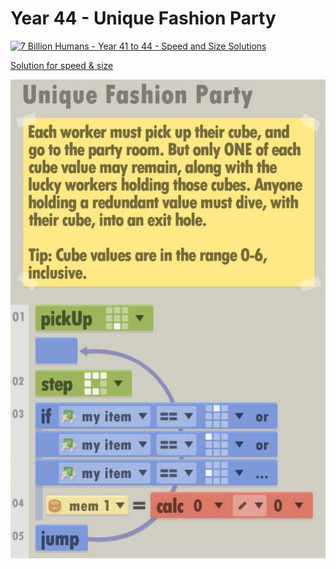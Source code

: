 # Year 44 - Unique Fashion Party

[![7 Billion Humans - Year 41 to 44 - Speed and Size Solutions](https://img.youtube.com/vi/uiThLg0lm5Y/0.jpg)](https://www.youtube.com/watch?v=uiThLg0lm5Y&t=901s)

[Solution for speed & size](solution.txt)

![Solution for speed & size](solution.JPEG "Year 44")